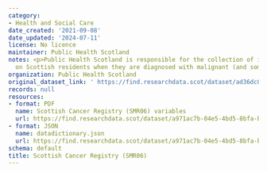 ```yaml
---
category:
- Health and Social Care
date_created: '2021-09-08'
date_updated: '2024-07-11'
license: No licence
maintainer: Public Health Scotland
notes: <p>Public Health Scotland is responsible for the collection of information
  on Scottish residents when they are diagnosed with malignant (and some benign) tumours.</p>
organization: Public Health Scotland
original_dataset_link: ' https://find.researchdata.scot/dataset/ad36dc03-1856-44de-99b0-1af6f312d86b'
records: null
resources:
- format: PDF
  name: Scottish Cancer Registry (SMR06) variables
  url: https://find.researchdata.scot/dataset/a971ac7b-04e5-4bd5-8bfa-b456d5ed4dbf/resource/bf445a50-ed5b-486f-94d1-d3479d2fd30e/download/scottish-cancer-registry-smr06-variables.pdf
- format: JSON
  name: datadictionary.json
  url: https://find.researchdata.scot/dataset/a971ac7b-04e5-4bd5-8bfa-b456d5ed4dbf/resource/ad36dc03-1856-44de-99b0-1af6f312d86b/download/datadictionary.json
schema: default
title: Scottish Cancer Registry (SMR06)
---
```

